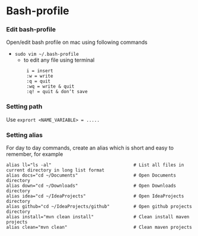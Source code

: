 # Bash-profile

### Edit bash-profile

Open/edit bash profile on mac using following commands
* `sudo vim ~/.bash-profile`
  * to edit any file using terminal
    ```
     i = insert
     :w = write
     :q = quit
     :wq = write & quit
     :q! = quit & donʼt save
     ```
### Setting path
Use `exprort <NAME_VARIABLE> = .....`

### Setting alias
For day to day commands, create an alias which is short and easy to remember, for example
```
alias ll="ls -al"                               # List all files in current directory in long list format
alias docs="cd ~/Documents"                     # Open Documents directory
alias down="cd ~/Downloads"                     # Open Downloads directory
alias idea="cd ~/IdeaProjects"                  # Open IdeaProjects directory
alias github="cd ~/IdeaProjects/github"         # Open github projects directory
alias install="mvn clean install"               # Clean install maven projects
alias clean="mvn clean"                         # Clean maven projects

```
